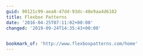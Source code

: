 ```yaml
---
guid: 90121c99-aea8-47dd-93dc-48e9aa4d6102
title: Flexbox Patterns
date: '2016-04-25T07:11:02+00:00'
changed: '2019-09-24T14:35:43+00:00'


bookmark_of: 'http://www.flexboxpatterns.com/home'
---
```




